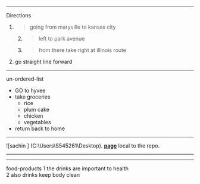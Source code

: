  *****
Directions
 1. > going from maryville to kansas city 
       2. > left to park avenue 
       3. > from there take right at illinois route 
4. go straight line forward

******
un-ordered-list
* GO to hyvee
* take groceries
    * rice
    * plum cake
    * chicken 
    * vegetables
 * return back to home   
 ------------------------
![sachin ] (C:\Users\S545261\Desktop).
 **[page](AboutMe.md)** local to the repo.

 -------------------------
 *******
 food-products
 1 the drinks are important to health<br>
 2  also drinks keep body clean
